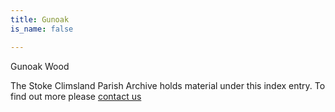 ```yaml
---
title: Gunoak
is_name: false

---
```


Gunoak Wood


The Stoke Climsland Parish Archive holds material under this index entry. To find out more please [contact us](/contact/)
